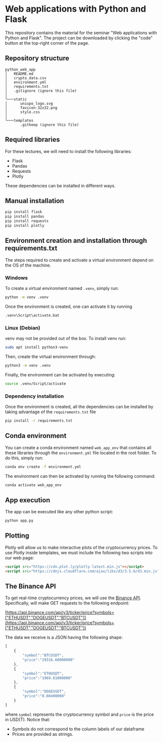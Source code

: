 # Web applications with Python and Flask

This repository contains the material for the seminar "Web applications with Python and Flask". The project can be downloaded by clicking the "code" button at the top-right corner of the page.

## Repository structure

```
python_web_app
│   README.md
│   crypto_data.csv 
│   environment.yml
│   requirements.txt
│   .gitignore (ignore this file)
│   
└───static
│      uniupo_logo.svg
│      favicon-32x32.png
│      style.css
│   
└───templates
       .gitkeep (ignore this file)
```

## Required libraries

For these lectures, we will need to install the following libraries:
- Flask
- Pandas
- Requests
- Plotly

These dependencies can be installed in different ways.

## Manual installation

```bash
pip install flask
pip install pandas
pip install requests
pip install plotly
```

## Environment creation and installation through requirements.txt

The steps required to create and activate a virtual environment depend on the OS of the machine.

### Windows

To create a virtual environment named `.venv`, simply run:

```bat
python -m venv .venv
```

Once the environment is created, one can activate it by running

```bat
.venv\Script\activate.bat
```

### Linux (Debian)

venv may not be provided out of the box. To install venv run:

```bash
sudo apt install python3-venv
```

Then, create the virtual environment through:

```bash
python3 -m venv .venv
```

Finally, the environment can be activated by executing:

```bash
source .venv/Script/activate
```

### Dependency installation

Once the environment is created, all the dependencies can be installed by taking advantage of the `requirements.txt` file

```bash
pip install -r requirements.txt
```

## Conda environment

You can create a conda environment named `web_app_env` that contains all these libraries
through the `environment.yml` file located in the root folder. To do this, simply run:

```bash
conda env create -f environment.yml
```

The environment can then be activated by running the following command:

```bash
conda activate web_app_env
```

## App execution

The app can be executed like any other python script:

```bash
python app.py
```

## Plotting

Plotly will allow us to make interactive plots of  the cryptocurrency prices.
To use Plotly inside templates, we must include the following two scripts into our web page:

```html
<script src="https://cdn.plot.ly/plotly-latest.min.js"></script>
<script src="https://cdnjs.cloudflare.com/ajax/libs/d3/3.5.6/d3.min.js"></script>
```

## The Binance API

To get real-time cryptocurrency prices, we will use the
[Binance API](https://github.com/binance/binance-spot-api-docs/blob/master/rest-api.md).
Specifically, will make GET requests to the following endpoint:

[https://api.binance.com/api/v3/ticker/price?symbols=["ETHUSDT","DOGEUSDT","BTCUSDT"]](https://api.binance.com/api/v3/ticker/price?symbols=["ETHUSDT","DOGEUSDT","BTCUSDT"])


The data we receive is a JSON having the following shape:

```js
[
    {
        "symbol":"BTCUSDT",
        "price":"29316.60000000"
    },
    {
        "symbol":"ETHUSDT",
        "price":"1969.81000000"
    },
    {
        "symbol":"DOGEUSDT",
        "price":"0.08400000"
    }
]
```

where `symbol` represents the cryptocurrency symbol and `price` is the price in USD(T). Notice that:
- Symbols do not correspond to the column labels of our dataframe
- Prices are provided as strings.
